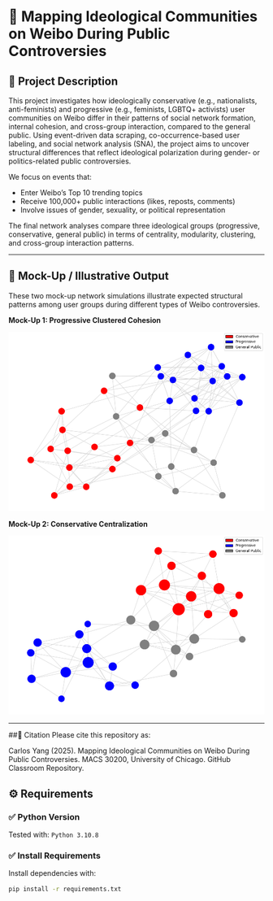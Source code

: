# 📌 Mapping Ideological Communities on Weibo During Public Controversies

## 📝 Project Description

This project investigates how ideologically conservative (e.g., nationalists, anti-feminists) and progressive (e.g., feminists, LGBTQ+ activists) user communities on Weibo differ in their patterns of social network formation, internal cohesion, and cross-group interaction, compared to the general public. Using event-driven data scraping, co-occurrence-based user labeling, and social network analysis (SNA), the project aims to uncover structural differences that reflect ideological polarization during gender- or politics-related public controversies.

We focus on events that:
- Enter Weibo’s Top 10 trending topics
- Receive 100,000+ public interactions (likes, reposts, comments)
- Involve issues of gender, sexuality, or political representation

The final network analyses compare three ideological groups (progressive, conservative, general public) in terms of centrality, modularity, clustering, and cross-group interaction patterns.

---

## 🧪 Mock-Up / Illustrative Output

These two mock-up network simulations illustrate expected structural patterns among user groups during different types of Weibo controversies.

**Mock-Up 1: Progressive Clustered Cohesion**

![Mock-Up 1](mcup.png)

**Mock-Up 2: Conservative Centralization**

![Mock-Up 2](mcup2.png)

---

##📌 Citation
Please cite this repository as:

Carlos Yang (2025). Mapping Ideological Communities on Weibo During Public Controversies. MACS 30200, University of Chicago. GitHub Classroom Repository.

## ⚙️ Requirements

### ✅ Python Version  
Tested with: `Python 3.10.8`

### ✅ Install Requirements  
Install dependencies with:

```bash
pip install -r requirements.txt
